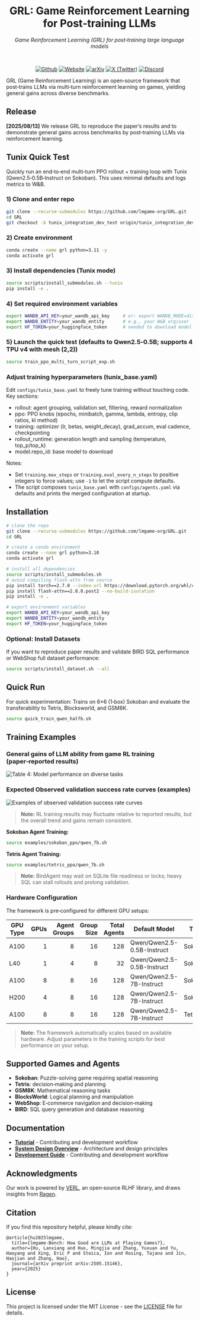 <div align="center">

# GRL: Game Reinforcement Learning for Post‑training LLMs

<em>Game Reinforcement Learning (GRL) for post‑training large language models</em>

</div>

<div>
<br>

<div align="center">


[![Github](https://img.shields.io/badge/GRL-000000?style=for-the-badge&logo=github&logoColor=white)](https://github.com/lmgame-org/GRL)
[![Website](https://img.shields.io/badge/Site-%23000000.svg?style=for-the-badge&logo=semanticweb&logoColor=white)](https://lmgame.org) 
[![arXiv](https://img.shields.io/badge/arXiv-2505.15146-B31B1B?style=for-the-badge&logo=arxiv&logoColor=white)](https://arxiv.org/abs/2505.15146)
[![X (Twitter)](https://img.shields.io/badge/Follow-HaoAILab-000000?style=for-the-badge&logo=x&logoColor=white)](https://x.com/haoailab)
[![Discord](https://img.shields.io/badge/Join%20Discord-5865F2?style=for-the-badge&logo=discord&logoColor=white)](https://discord.gg/x3dTHfyRZE)

</div>

</div>

GRL (Game Reinforcement Learning) is an open‑source framework that post‑trains LLMs via multi‑turn reinforcement learning on games, yielding general gains across diverse benchmarks.

## Release
<strong>[2025/08/13]</strong> We release GRL to reproduce the paper’s results and to demonstrate general gains across benchmarks by post‑training LLMs via reinforcement learning.

## Tunix Quick Test

Quickly run an end‑to‑end multi‑turn PPO rollout + training loop with Tunix (Qwen2.5‑0.5B‑Instruct on Sokoban). This uses minimal defaults and logs metrics to W&B.

### 1) Clone and enter repo
```bash
git clone --recurse-submodules https://github.com/lmgame-org/GRL.git
cd GRL
git checkout -b tunix_integration_dev_test origin/tunix_integration_dev_test
```

### 2) Create environment
```bash
conda create --name grl python=3.11 -y
conda activate grl
```

### 3) Install dependencies (Tunix mode)
```bash
source scripts/install_submodules.sh --tunix
pip install -e .
```

### 4) Set required environment variables
```bash
export WANDB_API_KEY=your_wandb_api_key     # or: export WANDB_MODE=disabled
export WANDB_ENTITY=your_wandb_entity       # e.g., your W&B org/user
export HF_TOKEN=your_huggingface_token      # needed to download model weights
```

### 5) Launch the quick test (defaults to Qwen2.5‑0.5B; supports 4 TPU v4 with mesh (2,2))
```bash
source train_ppo_multi_turn_script_exp.sh
```


### Adjust training hyperparameters (tunix_base.yaml)

Edit `configs/tunix_base.yaml` to freely tune training without touching code. Key sections:

- rollout: agent grouping, validation set, filtering, reward normalization
- ppo: PPO knobs (epochs, minibatch, gamma, lambda, entropy, clip ratios, kl method)
- training: optimizer (lr, betas, weight_decay), grad_accum, eval cadence, checkpointing
- rollout_runtime: generation length and sampling (temperature, top_p/top_k)
- model.repo_id: base model to download

Notes:
- Set `training.max_steps` or `training.eval_every_n_steps` to positive integers to force values; use `-1` to let the script compute defaults.
- The script composes `tunix_base.yaml` with `configs/agents.yaml` via defaults and prints the merged configuration at startup.



## Installation

   ```bash
   # clone the repo
   git clone --recurse-submodules https://github.com/lmgame-org/GRL.git
   cd GRL

   # create a conda environment
   conda create --name grl python=3.10
   conda activate grl

   # install all dependencies
   source scripts/install_submodules.sh
   # avoid compiling flash-attn from source
   pip install torch==2.7.0 --index-url https://download.pytorch.org/whl/cu128
   pip install flash-attn==2.8.0.post2 --no-build-isolation
   pip install -e .

   # export environment variables
   export WANDB_API_KEY=your_wandb_api_key
   export WANDB_ENTITY=your_wandb_entity
   export HF_TOKEN=your_huggingface_token
   ```


### Optional: Install Datasets
If you want to reproduce paper results and validate BIRD SQL performance or WebShop full dataset performance:
```bash
source scripts/install_dataset.sh --all
```

## Quick Run

For quick experimentation:
Trains on 6×6 (1‑box) Sokoban and evaluate the transferability to Tetris, Blocksworld, and GSM8K.

```bash
source quick_train_qwen_halfb.sh
```

## Training Examples

### General gains of LLM ability from game RL training (paper‑reported results)


![Table 4: Model performance on diverse tasks](docs/assets/table4.png)

### Expected Observed validation success rate curves (examples)


![Examples of observed validation success rate curves](docs/assets/example_validation_success_curves.png)


> **Note:** RL training results may fluctuate relative to reported results, but the overall trend and gains remain consistent.

**Sokoban Agent Training:**
```bash
source examples/sokoban_ppo/qwen_7b.sh
```

**Tetris Agent Training:**
```bash
source examples/tetris_ppo/qwen_7b.sh
```

> **Note:** BirdAgent may wait on SQLite file readiness or locks; heavy SQL can stall rollouts and prolong validation. 

### Hardware Configuration

The framework is pre‑configured for different GPU setups:

| GPU Type | GPUs | Agent Groups | Group Size | Total Agents | Default Model | Task |
|---|---:|---:|---:|---:|---|---|
| A100 | 1 | 8 | 16 | 128 | Qwen/Qwen2.5-0.5B-Instruct | Sokoban |
| L40 | 1 | 4 | 8 | 32 | Qwen/Qwen2.5-0.5B-Instruct | Sokoban |
| A100 | 8 | 8 | 16 | 128 | Qwen/Qwen2.5-7B-Instruct | Sokoban |
| H200 | 4 | 8 | 16 | 128 | Qwen/Qwen2.5-7B-Instruct | Sokoban |
| A100 | 8 | 8 | 16 | 128 | Qwen/Qwen2.5-7B-Instruct | Tetris |



> **Note:** The framework automatically scales based on available hardware. Adjust parameters in the training scripts for best performance on your setup.

## Supported Games and Agents

- **Sokoban**: Puzzle-solving game requiring spatial reasoning
- **Tetris**: decision‑making and planning
- **GSM8K**: Mathematical reasoning tasks
- **BlocksWorld**: Logical planning and manipulation
- **WebShop**: E‑commerce navigation and decision‑making
- **BIRD**: SQL query generation and database reasoning

## Documentation
- **[Tutorial](docs/TUTORIAL.md)** - Contributing and development workflow
- **[System Design Overview](docs/SYSTEMDESIGN.md)** - Architecture and design principles
- **[Development Guide](docs/DEVELOPMENT.md)** - Contributing and development workflow

## Acknowledgments

Our work is powered by [VERL](https://github.com/volcengine/verl), an open‑source RLHF library, and draws insights from [Ragen](https://github.com/RAGEN-AI/RAGEN).

## Citation
If you find this repository helpful, please kindly cite:
```
@article{hu2025lmgame,
  title={lmgame-Bench: How Good are LLMs at Playing Games?},
  author={Hu, Lanxiang and Huo, Mingjia and Zhang, Yuxuan and Yu, Haoyang and Xing, Eric P and Stoica, Ion and Rosing, Tajana and Jin, Haojian and Zhang, Hao},
  journal={arXiv preprint arXiv:2505.15146},
  year={2025}
}
```

## License

This project is licensed under the MIT License - see the [LICENSE](LICENSE) file for details.
